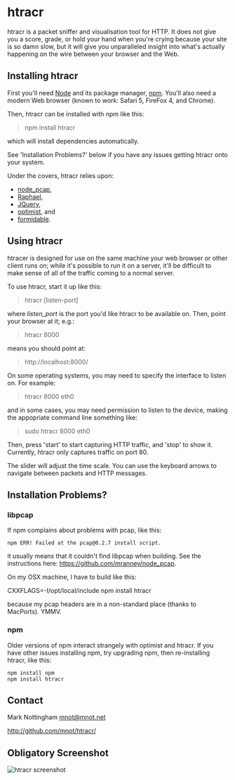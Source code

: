 
# htracr

htracr is a packet sniffer and visualisation tool for HTTP. It does not give
you a score, grade, or hold your hand when you're crying because your site
is so damn slow, but it will give you unparalleled insight into what's 
actually happening on the wire between your browser and the Web.


## Installing htracr

First you'll need [Node](http://nodejs.org/) and its package manager, 
[npm](http://npmjs.org/). You'll also need a modern Web browser 
(known to work: Safari 5, FireFox 4, and Chrome).

Then, htracr can be installed with npm like this:

  > npm install htracr

which will install dependencies automatically. 

See 'Installation Problems?' below if you have any issues getting htracr
onto your system.

Under the covers, htracr relies upon: 

 * [node_pcap](https://github.com/mranney/node_pcap/), 
 * [Raphael](http://raphaeljs.com/),
 * [JQuery](http://jquery.com/),
 * [optimist](https://github.com/substack/node-optimist), and
 * [formidable](https://github.com/felixge/node-formidable).


## Using htracr

htracer is designed for use on the same machine your web browser or other 
client runs on; while it's possible to run it on a server, it'll be difficult
to make sense of all of the traffic coming to a normal server.

To use htracr, start it up like this:

  > htracr [listen-port]

where _listen_port_ is the port you'd like htracr to be available on. Then,
point your browser at it; e.g.:

  > htracr 8000

means you should point at:

  > http://localhost:8000/

On some operating systems, you may need to specify the interface to listen
on. For example:

  > htracr 8000 eth0
  
and in some cases, you may need permission to listen to the device, making 
the appopriate command line something like:

  > sudo htracr 8000 eth0

Then, press 'start' to start capturing HTTP traffic, and 'stop' to show it.
Currently, htracr only captures traffic on port 80.

The slider will adjust the time scale. You can use the keyboard arrows 
to navigate between packets and HTTP messages.


## Installation Problems?

### libpcap

If npm complains about problems with pcap, like this:

    npm ERR! Failed at the pcap@0.2.7 install script.

it usually means that it couldn't find libpcap when building. See the
instructions here: <https://github.com/mranney/node_pcap>. 

On my OSX machine, I have to build like this:

  CXXFLAGS=-I/opt/local/include npm install htracr
  
because my pcap headers are in a non-standard place (thanks to MacPorts). 
YMMV.

### npm

Older versions of npm interact strangely with optimist and htracr. If you
have other issues installing npm, try upgrading npm, then re-installing 
htracr, like this:

    npm install npm
    npm install htracr



## Contact

Mark Nottingham <mnot@mnot.net>

http://github.com/mnot/htracr/


## Obligatory Screenshot

![htracr screenshot](http://mnot.github.com/htracr/htracr.png)

